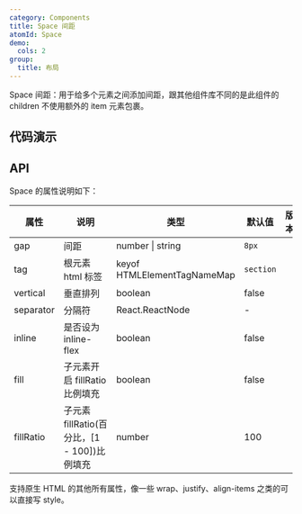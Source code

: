 ```yaml
---
category: Components
title: Space 间距
atomId: Space
demo:
  cols: 2
group:
  title: 布局
---
```


Space 间距：用于给多个元素之间添加间距，跟其他组件库不同的是此组件的 children 不使用额外的 item 元素包裹。

## 代码演示

<!-- prettier-ignore -->
<code src="./demo/basic.tsx"></code>
<code src="./demo/tag.tsx"></code>
<code src="./demo/gap.tsx"></code>
<code src="./demo/vertical.tsx"></code>
<code src="./demo/inline.tsx"></code>
<code src="./demo/fill.tsx"></code>
<code src="./demo/separator.tsx"></code>

## API

Space 的属性说明如下：

| 属性      | 说明                                         | 类型                        | 默认值    | 版本 |
| --------- | -------------------------------------------- | --------------------------- | --------- | ---- |
| gap       | 间距                                         | number \| string            | `8px`     |      |
| tag       | 根元素 html 标签                             | keyof HTMLElementTagNameMap | `section` |      |
| vertical  | 垂直排列                                     | boolean                     | false     |      |
| separator | 分隔符                                       | React.ReactNode             | -         |      |
| inline    | 是否设为 inline-flex                         | boolean                     | false     |      |
| fill      | 子元素开启 fillRatio 比例填充                | boolean                     | false     |      |
| fillRatio | 子元素 fillRatio(百分比，\[1 - 100])比例填充 | number                      | 100       |      |

支持原生 HTML 的其他所有属性，像一些 wrap、justify、align-items 之类的可以直接写 style。
